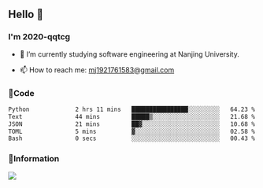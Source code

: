 ## Hello 👋


### I'm 2020-qqtcg

- 🔭 I’m currently studying software engineering at Nanjing University. 
<!-- - 🌱 I’m currently learning MLsys and -->
<!-- - 👯 I’m looking to collaborate on ... -->
<!-- - 🤔 I’m looking for help with ... -->
<!-- - 💬 Ask me about ... -->
- 📫 How to reach me: mj1921761583@gmail.com
<!-- - 😄 Pronouns: ... -->
<!-- - ⚡ Fun fact: ... -->

### 🌱Code
<!--START_SECTION:waka-->

```txt
Python             2 hrs 11 mins   ████████████████░░░░░░░░░   64.23 %
Text               44 mins         █████▒░░░░░░░░░░░░░░░░░░░   21.68 %
JSON               21 mins         ██▓░░░░░░░░░░░░░░░░░░░░░░   10.68 %
TOML               5 mins          ▓░░░░░░░░░░░░░░░░░░░░░░░░   02.58 %
Bash               0 secs          ░░░░░░░░░░░░░░░░░░░░░░░░░   00.43 %
```

<!--END_SECTION:waka-->

### 💬Information
![](https://github-readme-stats.vercel.app/api?username=2020-qqtcg&theme=buefy&hide_border=false)


<!-- <div align="center"> <img src="https://github-readme-activity-graph.vercel.app/graph?username=2020-qqtcg&theme=minimal" /> </div> -->


